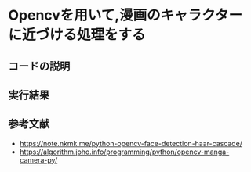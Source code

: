 # Opencvを用いて,漫画のキャラクターに近づける処理をする

## コードの説明



## 実行結果



## 参考文献
- https://note.nkmk.me/python-opencv-face-detection-haar-cascade/
- https://algorithm.joho.info/programming/python/opencv-manga-camera-py/
